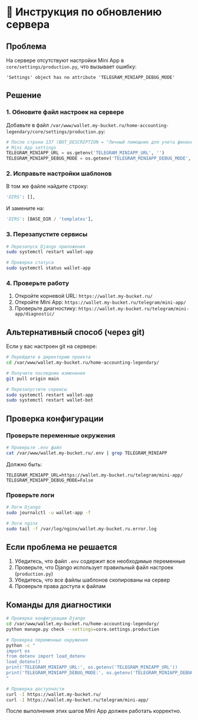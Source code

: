 # 🔄 Инструкция по обновлению сервера

## Проблема
На сервере отсутствуют настройки Mini App в `core/settings/production.py`, что вызывает ошибку:
```
'Settings' object has no attribute 'TELEGRAM_MINIAPP_DEBUG_MODE'
```

## Решение

### 1. Обновите файл настроек на сервере

Добавьте в файл `/var/www/wallet.my-bucket.ru/home-accounting-legendary/core/settings/production.py`:

```python
# После строки 137 (BOT_DESCRIPTION = "Личный помощник для учета финансов")
# Mini App settings
TELEGRAM_MINIAPP_URL = os.getenv('TELEGRAM_MINIAPP_URL', '')
TELEGRAM_MINIAPP_DEBUG_MODE = os.getenv('TELEGRAM_MINIAPP_DEBUG_MODE', 'False').lower() == 'true'
```

### 2. Исправьте настройки шаблонов

В том же файле найдите строку:
```python
'DIRS': [],
```

И замените на:
```python
'DIRS': [BASE_DIR / 'templates'],
```

### 3. Перезапустите сервисы

```bash
# Перезапуск Django приложения
sudo systemctl restart wallet-app

# Проверка статуса
sudo systemctl status wallet-app
```

### 4. Проверьте работу

1. Откройте корневой URL: `https://wallet.my-bucket.ru/`
2. Откройте Mini App: `https://wallet.my-bucket.ru/telegram/mini-app/`
3. Проверьте диагностику: `https://wallet.my-bucket.ru/telegram/mini-app/diagnostic/`

## Альтернативный способ (через git)

Если у вас настроен git на сервере:

```bash
# Перейдите в директорию проекта
cd /var/www/wallet.my-bucket.ru/home-accounting-legendary/

# Получите последние изменения
git pull origin main

# Перезапустите сервисы
sudo systemctl restart wallet-app
sudo systemctl restart wallet-bot
```

## Проверка конфигурации

### Проверьте переменные окружения
```bash
# Проверьте .env файл
cat /var/www/wallet.my-bucket.ru/.env | grep TELEGRAM_MINIAPP
```

Должно быть:
```env
TELEGRAM_MINIAPP_URL=https://wallet.my-bucket.ru/telegram/mini-app/
TELEGRAM_MINIAPP_DEBUG_MODE=False
```

### Проверьте логи
```bash
# Логи Django
sudo journalctl -u wallet-app -f

# Логи nginx
sudo tail -f /var/log/nginx/wallet.my-bucket.ru.error.log
```

## Если проблема не решается

1. Убедитесь, что файл `.env` содержит все необходимые переменные
2. Проверьте, что Django использует правильный файл настроек (`production.py`)
3. Убедитесь, что все файлы шаблонов скопированы на сервер
4. Проверьте права доступа к файлам

## Команды для диагностики

```bash
# Проверка конфигурации Django
cd /var/www/wallet.my-bucket.ru/home-accounting-legendary/
python manage.py check --settings=core.settings.production

# Проверка переменных окружения
python -c "
import os
from dotenv import load_dotenv
load_dotenv()
print('TELEGRAM_MINIAPP_URL:', os.getenv('TELEGRAM_MINIAPP_URL'))
print('TELEGRAM_MINIAPP_DEBUG_MODE:', os.getenv('TELEGRAM_MINIAPP_DEBUG_MODE'))
"

# Проверка доступности
curl -I https://wallet.my-bucket.ru/
curl -I https://wallet.my-bucket.ru/telegram/mini-app/
```

После выполнения этих шагов Mini App должен работать корректно.
